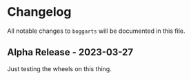 # Changelog

All notable changes to `boggarts` will be documented in this file.

## Alpha Release - 2023-03-27

Just testing the wheels on this thing.
